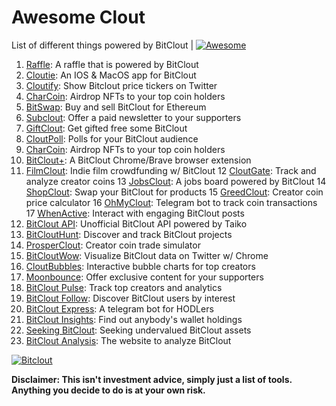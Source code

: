 # Awesome Clout
List of different things powered by BitClout  | [![Awesome](https://cdn.rawgit.com/sindresorhus/awesome/d7305f38d29fed78fa85652e3a63e154dd8e8829/media/badge.svg)](https://github.com/Mentors4EDU/Awesome-Clout)

1. [Raffle](https://bitcloutraffle.com/): A raffle that is powered by BitClout
2. [Cloutie](https://bitclout.com/u/CloutieApp): An IOS & MacOS app for BitClout
3. [Cloutify](https://chrome.google.com/webstore/detail/cloutify-show-bitclout-pr/mmpacdkjmmnichfpplcpcipgcdphfhdg): Show Bitclout price tickers on Twitter
4. [CharCoin](https://charcoin.io/): Airdrop NFTs to your top coin holders
5. [BitSwap](https://bitswap.network/): Buy and sell BitClout for Ethereum
6. [Subclout](https://www.subclout.com/): Offer a paid newsletter to your supporters
7. [GiftClout](https://www.giftclout.com/): Get gifted free some BitClout
8. [CloutPoll](https://cloutpoll.com/): Polls for your BitClout audience
9. [CharCoin](https://charcoin.io/): Airdrop NFTs to your top coin holders
10. [BitClout+](https://bitclout.plus/): A BitClout Chrome/Brave browser extension
11. [FilmClout](https://bitclout.com/u/FilmClout): Indie film crowdfunding w/ BitClout
12 [CloutGate](https://cloutgate.com/): Track and analyze creator coins
13 [JobsClout](http://jobclout.me/): A jobs board powered by BitClout
14 [ShopClout](http://shopclout.me/): Swap your BitClout for products
15 [GreedClout](https://bogdandidenko.github.io/greedclout/): Creator coin price calculator
16 [OhMyClout](https://ohmyclout.com/): Telegram bot to track coin transactions
17 [WhenActive](https://whenactive.com/global): Interact with engaging BitClout posts
18. [BitClout API](https://github.com/benjaminwoods/bitclout): Unofficial BitClout API powered by Taiko
19. [BitCloutHunt](https://www.bitclouthunt.com/): Discover and track BitClout projects
20. [ProsperClout](https://www.prosperclout.com/): Creator coin trade simulator
21. [BitCloutWow](https://chrome.google.com/webstore/detail/bitcloutwow-bitclout-on-t/pljnngphhkadegjpkajkcigimjdheedd?hl=en&authuser=1): Visualize BitClout data on Twitter w/ Chrome
22. [CloutBubbles](https://cloutbubbles.com/): Interactive bubble charts for top creators
23. [Moonbounce](https://getmoonbounce.com/): Offer exclusive content for your supporters
24. [BitClout Pulse](https://www.bitcloutpulse.com/): Track top creators and analytics
25. [BitClout Follow](https://bitcloutfollow.com/): Discover BitClout users by interest
26. [BitClout Express](https://bitclout.express/): A telegram bot for HODLers
29. [BitClout Insights](https://bitcloutinsights.com/): Find out anybody's wallet holdings
30. [Seeking BitClout](https://seekingbitclout.com/): Seeking undervalued BitClout assets
31. [BitClout Analysis](https://www.bitcloutanalysis.com/): The website to analyze BitClout

[![Bitclout](https://img.shields.io/badge/-Follow%20me%20on%20BitClout-red)](https://bitclout.com/u/AMKN)

**Disclaimer: This isn't investment advice, simply just a list of tools. Anything you decide to do is at your own risk.**
